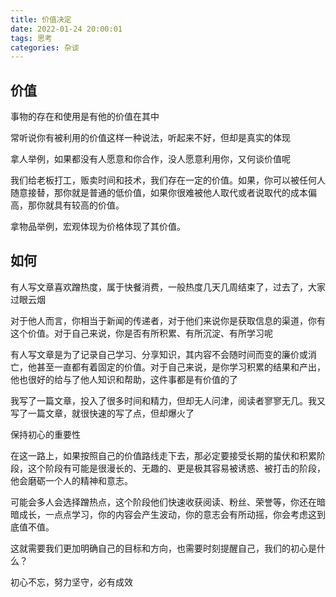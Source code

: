 ```yaml
---
title: 价值决定
date: 2022-01-24 20:00:01
tags: 思考
categories: 杂谈
---
```


## 价值

事物的存在和使用是有他的价值在其中

常听说你有被利用的价值这样一种说法，听起来不好，但却是真实的体现

拿人举例，如果都没有人愿意和你合作，没人愿意利用你，又何谈价值呢

我们给老板打工，贩卖时间和技术，我们存在一定的价值。如果，你可以被任何人随意接替，那你就是普通的低价值，如果你很难被他人取代或者说取代的成本偏高，那你就具有较高的价值。

拿物品举例，宏观体现为价格体现了其价值。

## 如何

有人写文章喜欢蹭热度，属于快餐消费，一般热度几天几周结束了，过去了，大家过眼云烟

对于他人而言，你相当于新闻的传递者，对于他们来说你是获取信息的渠道，你有这个价值。对于自己来说，你是否有所积累、有所沉淀、有所学习呢

有人写文章是为了记录自己学习、分享知识，其内容不会随时间而变的廉价或消亡，他甚至一直都有着固定的价值。对于自己来说，是你学习积累的结果和产出，他也很好的给与了他人知识和帮助，这件事都是有价值的了

我写了一篇文章，投入了很多时间和精力，但却无人问津，阅读者寥寥无几。我又写了一篇文章，就很快速的写了点，但却爆火了

保持初心的重要性

在这一路上，如果按照自己的价值路线走下去，那必定要接受长期的蛰伏和积累阶段，这个阶段有可能是很漫长的、无趣的、更是极其容易被诱惑、被打击的阶段，他会磨砺一个人的精神和意志。

可能会多人会选择蹭热点，这个阶段他们快速收获阅读、粉丝、荣誉等，你还在暗暗成长，一点点学习，你的内容会产生波动，你的意志会有所动摇，你会考虑这到底值不值。

这就需要我们更加明确自己的目标和方向，也需要时刻提醒自己，我们的初心是什么？

初心不忘，努力坚守，必有成效

